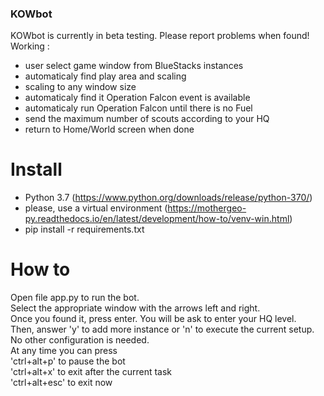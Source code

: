 ### KOWbot ###

KOWbot is currently in beta testing. Please report problems when found!
Working : 
* user select game window from BlueStacks instances
* automaticaly find play area and scaling
* scaling to any window size
* automaticaly find it Operation Falcon event is available
* automaticaly run Operation Falcon until there is no Fuel
* send the maximum number of scouts according to your HQ
* return to Home/World screen when done

# Install #
* Python 3.7 (https://www.python.org/downloads/release/python-370/)
* please, use a virtual environment (https://mothergeo-py.readthedocs.io/en/latest/development/how-to/venv-win.html)
* pip install -r requirements.txt

# How to #

Open file app.py to run the bot.<br>
Select the appropriate window with the arrows left and right. <br>
Once you found it, press enter. You will be ask to enter your HQ level.<br>
Then, answer 'y' to add more instance or 'n' to execute the current setup.<br>
No other configuration is needed. <br>
At any time you can press <br>
	'ctrl+alt+p' to pause the bot<br>
	'ctrl+alt+x' to exit after the current task<br>
	'ctrl+alt+esc' to exit now<br>

